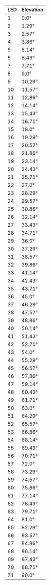 | LED | Elevation |
|-----|-----------|
|   1 |      0.0° |
|   2 |     1.29° |
|   3 |     2.57° |
|   4 |     3.86° |
|   5 |     5.14° |
|   6 |     6.43° |
|   7 |     7.71° |
|   8 |      9.0° |
|   9 |    10.29° |
|  10 |    11.57° |
|  11 |    12.86° |
|  12 |    14.14° |
|  13 |    15.43° |
|  14 |    16.71° |
|  15 |     18.0° |
|  16 |    19.29° |
|  17 |    20.57° |
|  18 |    21.86° |
|  19 |    23.14° |
|  20 |    24.43° |
|  21 |    25.71° |
|  22 |     27.0° |
|  23 |    28.29° |
|  24 |    29.57° |
|  25 |    30.86° |
|  26 |    32.14° |
|  27 |    33.43° |
|  28 |    34.71° |
|  29 |     36.0° |
|  30 |    37.29° |
|  31 |    38.57° |
|  32 |    39.86° |
|  33 |    41.14° |
|  34 |    42.43° |
|  35 |    43.71° |
|  36 |     45.0° |
|  37 |    46.29° |
|  38 |    47.57° |
|  39 |    48.86° |
|  40 |    50.14° |
|  41 |    51.43° |
|  42 |    52.71° |
|  43 |     54.0° |
|  44 |    55.29° |
|  45 |    56.57° |
|  46 |    57.86° |
|  47 |    59.14° |
|  48 |    60.43° |
|  49 |    61.71° |
|  50 |     63.0° |
|  51 |    64.29° |
|  52 |    65.57° |
|  53 |    66.86° |
|  54 |    68.14° |
|  55 |    69.43° |
|  56 |    70.71° |
|  57 |     72.0° |
|  58 |    73.29° |
|  59 |    74.57° |
|  60 |    75.86° |
|  61 |    77.14° |
|  62 |    78.43° |
|  63 |    79.71° |
|  64 |     81.0° |
|  65 |    82.29° |
|  66 |    83.57° |
|  67 |    84.86° |
|  68 |    86.14° |
|  69 |    87.43° |
|  70 |    88.71° |
|  71 |     90.0° |
